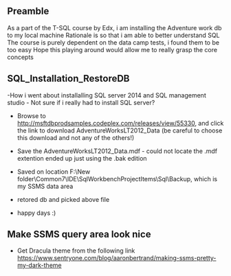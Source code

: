 ## Preamble
As a part of the T-SQL course by Edx, i am installing the Adventure work db to my local machine
Rationale is so that i am able to better understand SQL
The course is purely dependent on the data camp tests, i found them to be too easy
Hope this playing around would allow me to really grasp the core concepts


## SQL_Installation_RestoreDB
-How i went about installalling SQL server 2014 and SQL management studio - Not sure if i really had to install SQL server?

- Browse to http://msftdbprodsamples.codeplex.com/releases/view/55330, and click the link to
download AdventureWorksLT2012_Data (be careful to choose this download and not any of the
others!) 

- Save the AdventureWorksLT2012_Data.mdf - could not locate the .mdf extention ended up just using the .bak edition

- Saved on location F:\New folder\Common7\IDE\SqlWorkbenchProjectItems\Sql\Backup, which is my SSMS data area

- retored db and picked above file

- happy days :) 

## Make SSMS query area look nice

- Get Dracula theme from the following link
https://www.sentryone.com/blog/aaronbertrand/making-ssms-pretty-my-dark-theme








